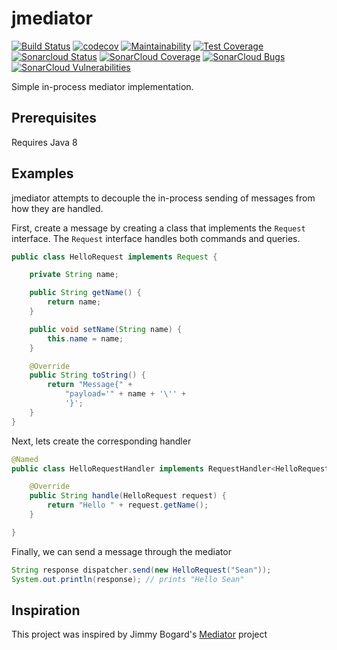 # jmediator

[![Build Status](https://travis-ci.org/seancarroll/jmediator.svg?branch=master)](https://travis-ci.org/seancarroll/jmediator)
[![codecov](https://codecov.io/gh/seancarroll/jmediator/branch/master/graph/badge.svg)](https://codecov.io/gh/seancarroll/jmediator)
[![Maintainability](https://api.codeclimate.com/v1/badges/71e99c60f84bf8229d25/maintainability)](https://codeclimate.com/github/seancarroll/jmediator/maintainability)
[![Test Coverage](https://api.codeclimate.com/v1/badges/71e99c60f84bf8229d25/test_coverage)](https://codeclimate.com/github/seancarroll/jmediator/test_coverage)
[![Sonarcloud Status](https://sonarcloud.io/api/project_badges/measure?project=seancarroll_jmediator&metric=alert_status)](https://sonarcloud.io/dashboard?id=seancarroll_jmediator) 
[![SonarCloud Coverage](https://sonarcloud.io/api/project_badges/measure?project=seancarroll_jmediator&metric=coverage)](https://sonarcloud.io/component_measures/metric/coverage/list?id=seancarroll_jmediator)
[![SonarCloud Bugs](https://sonarcloud.io/api/project_badges/measure?project=seancarroll_jmediator&metric=bugs)](https://sonarcloud.io/component_measures/metric/reliability_rating/list?id=seancarroll_jmediator)
[![SonarCloud Vulnerabilities](https://sonarcloud.io/api/project_badges/measure?project=seancarroll_jmediator&metric=vulnerabilities)](https://sonarcloud.io/component_measures/metric/security_rating/list?id=seancarroll_jmediator)


Simple in-process mediator implementation.

## Prerequisites

Requires Java 8

## Examples

jmediator attempts to decouple the in-process sending of messages from how they are handled.

First, create a message by creating a class that implements the `Request` interface. 
The `Request` interface handles both commands and queries.

```java
public class HelloRequest implements Request {

    private String name;

    public String getName() {
        return name;
    }

    public void setName(String name) {
        this.name = name;
    }

    @Override
    public String toString() {
        return "Message{" +
            "payload='" + name + '\'' +
            '}';
    }
}
```

Next, lets create the corresponding handler

```java
@Named
public class HelloRequestHandler implements RequestHandler<HelloRequest, String> {

    @Override
    public String handle(HelloRequest request) {
        return "Hello " + request.getName();
    }

}
```

Finally, we can send a message through the mediator

```java
String response dispatcher.send(new HelloRequest("Sean"));
System.out.println(response); // prints "Hello Sean"
```

## Inspiration

This project was inspired by Jimmy Bogard's [Mediator](https://github.com/jbogard/MediatR) project 

